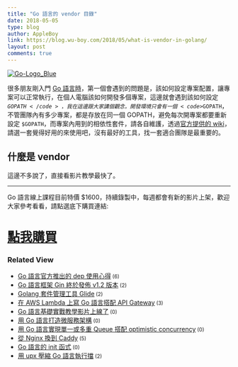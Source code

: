 ```yaml
---
title: "Go 語言的 vendor 目錄"
date: 2018-05-05
type: blog
author: AppleBoy
link: https://blog.wu-boy.com/2018/05/what-is-vendor-in-golang/
layout: post
comments: true
---
```


<a href="https://www.flickr.com/photos/appleboy/40093179410/in/dateposted-public/" title="Go-Logo_Blue"><img alt="Go-Logo_Blue" src="https://i1.wp.com/farm1.staticflickr.com/908/40093179410_53df4bb9e8_z.jpg?w=840&#038;ssl=1" /></a>

很多朋友剛入門 <a href="https://golang.org">Go 語言時</a>，第一個會遇到的問題是，該如何設定專案配置，讓專案可以正常執行，在個人電腦該如何開發多個專案，這邊就會遇到該如何設定 <code>$GOPATH</code>，我在這邊跟大家講個觀念，開發環境只會有一個 <code>$GOPATH</code>，不管團隊內有多少專案，都是存放在同一個 GOPATH，避免每次開專案都要重新設定 <code>$GOPATH</code>，而專案內用到的相依性套件，請各自維護，透過<a href="https://github.com/golang/go/wiki/PackageManagementTools">官方提供的 wiki</a>，請選一套覺得好用的來使用吧，沒有最好的工具，找一套適合團隊是最重要的。

<span id="more-7017"></span>

<h2>什麼是 vendor</h2>

這邊不多說了，直接看影片教學最快了。



<hr />

Go 語言線上課程目前特價 $1600，持續錄製中，每週都會有新的影片上架，歡迎大家參考看看，請點選底下購買連結:

<h1><a href="http://bit.ly/intro-golang">點我購買</a></h1>
<div class="wp_rp_wrap  wp_rp_plain"><div class="wp_rp_content"><h3 class="related_post_title">Related View</h3><ul class="related_post wp_rp"><li><a class="wp_rp_title" href="https://blog.wu-boy.com/2017/03/golang-dependency-management-tool-dep/">Go 語言官方推出的 dep 使用心得</a><small class="wp_rp_comments_count"> (6)</small><br /></li><li><a class="wp_rp_title" href="https://blog.wu-boy.com/2017/07/go-framework-gin-release-v1-2/">Go 語言框架 Gin 終於發佈 v1.2 版本</a><small class="wp_rp_comments_count"> (2)</small><br /></li><li><a class="wp_rp_title" href="https://blog.wu-boy.com/2016/05/package-management-for-golang-glide/">Golang 套件管理工具 Glide</a><small class="wp_rp_comments_count"> (2)</small><br /></li><li><a class="wp_rp_title" href="https://blog.wu-boy.com/2018/01/write-golang-in-aws-lambda/">在 AWS Lambda 上寫 Go 語言搭配 API Gateway</a><small class="wp_rp_comments_count"> (3)</small><br /></li><li><a class="wp_rp_title" href="https://blog.wu-boy.com/2018/03/golang-introduction-video/">Go 語言基礎實戰教學影片上線了</a><small class="wp_rp_comments_count"> (0)</small><br /></li><li><a class="wp_rp_title" href="https://blog.wu-boy.com/2017/08/microservice-in-go/">用 Go 語言打造微服務架構</a><small class="wp_rp_comments_count"> (0)</small><br /></li><li><a class="wp_rp_title" href="https://blog.wu-boy.com/2018/03/simple-queue-with-optimistic-concurrency-in-go/">用 Go 語言實現單一或多重 Queue 搭配 optimistic concurrency</a><small class="wp_rp_comments_count"> (0)</small><br /></li><li><a class="wp_rp_title" href="https://blog.wu-boy.com/2017/11/migrate-nginx-to-caddy/">從 Nginx 換到 Caddy</a><small class="wp_rp_comments_count"> (5)</small><br /></li><li><a class="wp_rp_title" href="https://blog.wu-boy.com/2018/04/init-func-in-golang/">Go 語言的 init 函式</a><small class="wp_rp_comments_count"> (0)</small><br /></li><li><a class="wp_rp_title" href="https://blog.wu-boy.com/2017/09/downsize-go-binary-using-upx/">用 upx 壓縮 Go 語言執行擋</a><small class="wp_rp_comments_count"> (2)</small><br /></li></ul></div></div>
